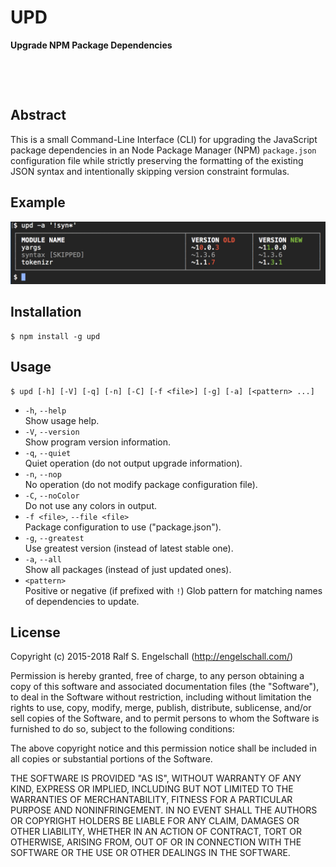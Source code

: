 
UPD
===

**Upgrade NPM Package Dependencies**

<p/>
<img src="https://nodei.co/npm/upd.png?downloads=true&stars=true" alt=""/>

<p/>
<img src="https://david-dm.org/rse/upd.png" alt=""/>

Abstract
--------

This is a small Command-Line Interface (CLI) for upgrading the
JavaScript package dependencies in an Node Package Manager (NPM)
`package.json` configuration file while strictly preserving the
formatting of the existing JSON syntax and intentionally skipping
version constraint formulas.

Example
-------

![UPD usage](screenshot.png)

Installation
------------

```
$ npm install -g upd
```

Usage
-----

```
$ upd [-h] [-V] [-q] [-n] [-C] [-f <file>] [-g] [-a] [<pattern> ...]
```

- `-h`, `--help`<br/>
  Show usage help.
- `-V`, `--version`<br/>
  Show program version information.
- `-q`, `--quiet`<br/>
  Quiet operation (do not output upgrade information).
- `-n`, `--nop`<br/>
  No operation (do not modify package configuration file).
- `-C`, `--noColor`<br/>
  Do not use any colors in output.
- `-f <file>`, `--file <file>`<br/>
  Package configuration to use ("package.json").
- `-g`, `--greatest`<br/>
  Use greatest version (instead of latest stable one).
- `-a`, `--all`<br/>
  Show all packages (instead of just updated ones).
- `<pattern>`<br/>
  Positive or negative (if prefixed with `!`) Glob pattern for matching
  names of dependencies to update.

License
-------

Copyright (c) 2015-2018 Ralf S. Engelschall (http://engelschall.com/)

Permission is hereby granted, free of charge, to any person obtaining
a copy of this software and associated documentation files (the
"Software"), to deal in the Software without restriction, including
without limitation the rights to use, copy, modify, merge, publish,
distribute, sublicense, and/or sell copies of the Software, and to
permit persons to whom the Software is furnished to do so, subject to
the following conditions:

The above copyright notice and this permission notice shall be included
in all copies or substantial portions of the Software.

THE SOFTWARE IS PROVIDED "AS IS", WITHOUT WARRANTY OF ANY KIND,
EXPRESS OR IMPLIED, INCLUDING BUT NOT LIMITED TO THE WARRANTIES OF
MERCHANTABILITY, FITNESS FOR A PARTICULAR PURPOSE AND NONINFRINGEMENT.
IN NO EVENT SHALL THE AUTHORS OR COPYRIGHT HOLDERS BE LIABLE FOR ANY
CLAIM, DAMAGES OR OTHER LIABILITY, WHETHER IN AN ACTION OF CONTRACT,
TORT OR OTHERWISE, ARISING FROM, OUT OF OR IN CONNECTION WITH THE
SOFTWARE OR THE USE OR OTHER DEALINGS IN THE SOFTWARE.

